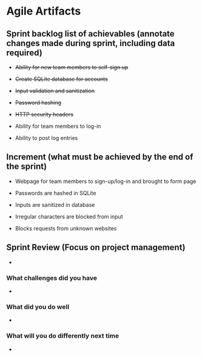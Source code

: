 # Agile Artifacts

## Sprint backlog list of achievables (annotate changes made during sprint, including data required)

- ~~Ability for new team members to self-sign up~~

- ~~Create SQLite database for accounts~~

- ~~Input validation and sanitization~~

- ~~Password hashing~~

- ~~HTTP security headers~~

- Ability for team members to log-in

- Ability to post log entries

## Increment (what must be achieved by the end of the sprint)

- Webpage for team members to sign-up/log-in and brought to form page

- Passwords are hashed in SQLite

- Inputs are sanitized in database

- Irregular characters are blocked from input

- Blocks requests from unknown websites

## Sprint Review (Focus on project management)

-

### What challenges did you have

-

### What did you do well

-

### What will you do differently next time

-
